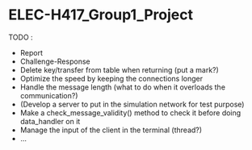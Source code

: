 # ELEC-H417_Group1_Project

TODO : 
- Report
- Challenge-Response
- Delete key/transfer from table when returning (put a mark?)
- Optimize the speed by keeping the connections longer
- Handle the message length (what to do when it overloads the communication?)
- (Develop a server to put in the simulation network for test purpose)
- Make a check_message_validity() method to check it before doing data_handler on it
- Manage the input of the client in the terminal (thread?)
- ...